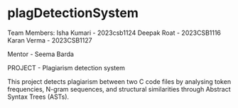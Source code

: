 # plagDetectionSystem
Team Members: 
Isha Kumari - 2023csb1124 
Deepak Roat - 2023CSB1116 
Karan Verma	- 2023CSB1127 

Mentor - Seema Barda

PROJECT - Plagiarism detection system

This project detects plagiarism between two C code files by analysing token frequencies, N-gram sequences, 
and structural similarities through Abstract Syntax Trees (ASTs).

